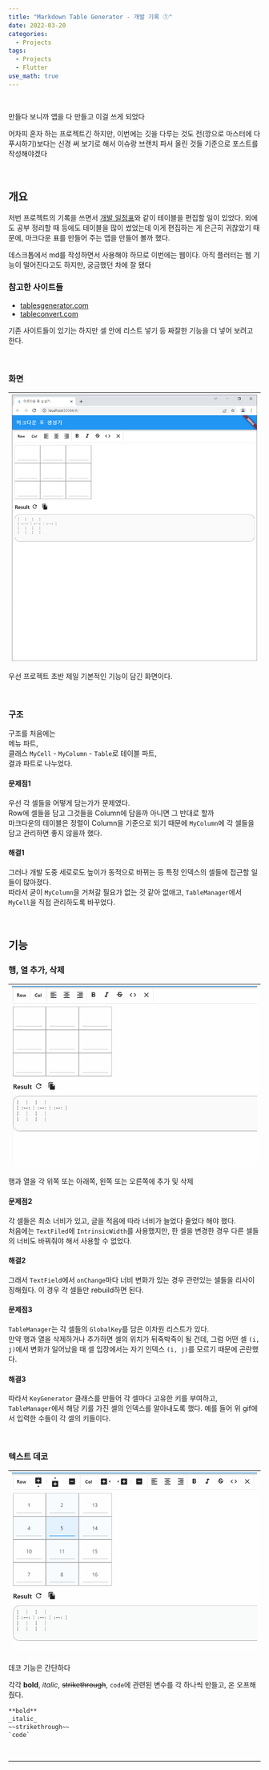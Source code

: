 ```yaml
---
title: "Markdown Table Generator - 개발 기록 ①"
date: 2022-03-20
categories:
  - Projects
tags:
  - Projects
  - Flutter
use_math: true
---
```

<br>

만들다 보니까 앱을 다 만들고 이걸 쓰게 되었다  

어차피 혼자 하는 프로젝트긴 하지만, 이번에는 깃을 다루는 것도 전(깡으로 마스터에 다 푸시하기)보다는 신경 써 보기로 해서 이슈랑 브랜치 파서 올린 것들 기준으로 포스트를 작성해야겠다

<br>

## 개요

저번 프로젝트의 기록을 쓰면서 [개발 일정표](https://cyj893.github.io/projects/Projects1/#%EA%B0%9C%EB%B0%9C-%EC%9D%BC%EC%A0%95)와 같이 테이블을 편집할 일이 있었다. 외에도 공부 정리할 때 등에도 테이블을 많이 썼었는데 이게 편집하는 게 은근히 귀찮았기 때문에, 마크다운 표를 만들어 주는 앱을 만들어 볼까 했다.  

데스크톱에서 md를 작성하면서 사용해야 하므로 이번에는 웹이다. 아직 플러터는 웹 기능이 떨어진다고도 하지만, 궁금했던 차에 잘 됐다  

### 참고한 사이트들

- [tablesgenerator.com](https://www.tablesgenerator.com/markdown_tables)
- [tableconvert.com](https://tableconvert.com/csv-to-markdown)

기존 사이트들이 있기는 하지만 셀 안에 리스트 넣기 등 짜잘한 기능을 더 넣어 보려고 한다.  

<br>


### 화면

| ![1_1](/img/Projects/2/1.PNG) |
| - |

우선 프로젝트 초반 제일 기본적인 기능이 담긴 화면이다.  

<br>

### 구조

구조를 처음에는  
메뉴 파트,  
클래스 `MyCell` - `MyColumn` - `Table`로 테이블 파트,  
결과 파트로 나누었다.  

#### 문제점1
우선 각 셀들을 어떻게 담는가가 문제였다.  
Row에 셀들을 담고 그것들을 Column에 담을까 아니면 그 반대로 할까  
마크다운의 테이블은 정렬이 Column을 기준으로 되기 때문에 `MyColumn`에 각 셀들을 담고 관리하면 좋지 않을까 했다.  

#### 해결1
그러나 개발 도중 세로로도 높이가 동적으로 바뀌는 등 특정 인덱스의 셀들에 접근할 일들이 많아졌다.  
따라서 굳이 `MyColumn`을 거쳐갈 필요가 없는 것 같아 없애고, `TableManager`에서 `MyCell`을 직접 관리하도록 바꾸었다.  

<br>

## 기능

### 행, 열 추가, 삭제

| ![1_2](/img/Projects/2/행_열_추가.gif) |
| - |

행과 열을 각 위쪽 또는 아래쪽, 왼쪽 또는 오른쪽에 추가 및 삭제

#### 문제점2
각 셀들은 최소 너비가 있고, 글을 적음에 따라 너비가 늘었다 줄었다 해야 했다.  
처음에는 `TextFiled`에 `IntrinsicWidth`를 사용했지만, 한 셀을 변경한 경우 다른 셀들의 너비도 바꿔줘야 해서 사용할 수 없었다.  

#### 해결2
그래서 `TextField`에서 `onChange`마다 너비 변화가 있는 경우 관련있는 셀들을 리사이징해줬다. 이 경우 각 셀들만 rebuild하면 된다.  

#### 문제점3
`TableManager`는 각 셀들의 `GlobalKey`를 담은 이차원 리스트가 있다.  
만약 행과 열을 삭제하거나 추가하면 셀의 위치가 뒤죽박죽이 될 건데, 그럼 어떤 셀 `(i, j)`에서 변화가 일어났을 때 셀 입장에서는 자기 인덱스 `(i, j)`를 모르기 때문에 곤란했다.  

#### 해결3
따라서 `KeyGenerator` 클래스를 만들어 각 셀마다 고유한 키를 부여하고, `TableManager`에서 해당 키를 가진 셀의 인덱스를 알아내도록 했다. 예를 들어 위 gif에서 입력한 수들이 각 셀의 키들이다.

<br>

### 텍스트 데코

| ![1_3](/img/Projects/2/deco_align.gif) |
| - |

데코 기능은 간단하다  

각각 **bold**, _italic_, ~~strikethrough~~, `code`에 관련된 변수를 각 하나씩 만들고, 온 오프해줬다.

```
**bold**
_italic_
~~strikethrough~~
`code`
```

<br>

---

<br>
